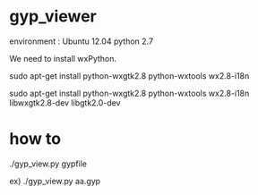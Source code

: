 gyp_viewer
==========
environment :
Ubuntu 12.04
python 2.7

We need to install wxPython.

sudo apt-get install python-wxgtk2.8 python-wxtools wx2.8-i18n

sudo apt-get install python-wxgtk2.8 python-wxtools wx2.8-i18n libwxgtk2.8-dev libgtk2.0-dev


how to
======
./gyp_view.py gypfile

ex) ./gyp_view.py aa.gyp

 

